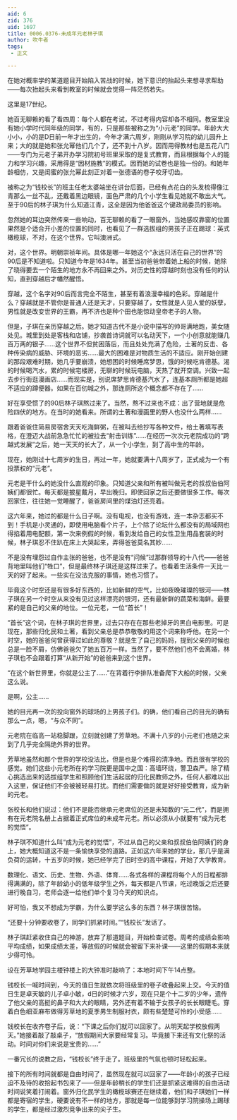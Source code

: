 ```yaml
---
aid: 6
zid: 376
uid: 1697
title: 0006.0376-未成年元老林子琪
author: 吹牛者
tags: 
 - 正文

---
```




  在她对概率学的某道题目开始陷入苦战的时候，她下意识的抬起头来想寻求帮助——每次抬起头来看到教室的时候就会觉得一阵茫然若失。

  这里是17世纪。

  她百无聊赖的看了看四周：每个人都在考试，不过考得内容却各不相同。教室里没有她小学时代同年级的同学，有的，只是那些被称之为“小元老”的同学。年龄大大小小，小的是D日前一年才出生的，今年才满六周岁，刚刚从学习院的幼儿园升上来；大的就是她和张允幂他们几个了，还不到十八岁。因而用得教材也是五花八门——专门为元老子弟开办学习院初号班里采取的是复式教育，而且根据每个人的能力和学习兴趣，采用得是“因材施教”的模式。因而她的试卷也是独一份的。和她年龄相仿，又是闺蜜的张允幂此刻正对着一张德语的卷子咬牙切齿。

  被称之为“钱校长”的班主任老太婆端坐在讲台后面，已经有点花白的头发梳得像江青那么一丝不乱，还戴着黑边眼镜，面色严肃的几个小学生看见她就不敢出大气。至于90后的林子琪为什么知道江青，这全是因为他爸爸这个键政局委员的影响。

  忽然她的耳边突然传来一些响动，百无聊赖的看了一眼窗外，当她感叹靠窗的位置果然是个适合开小差的位置的同时，也看见了一群选拔组的男孩子正在踢球：英式橄榄球，不对，在这个世界。它叫澳洲式。

  对，这个世界。明朝崇祯年间。具体是哪一年她这个“永远只活在自己的世界”的90后是不知道啦。只知道今年是1634年。甚至当初爸爸带着她上船的时候，她除了晓得要去一个陌生的地方永不再回来之外。对历史性的穿越时刻也没有任何的认知，直到穿越后才幡然醒悟。

  穿越，这个名字对90后而言完全不陌生，甚至有着浪漫幸福的色彩。穿越是什么？穿越就是不管你是普通人还是天才，只要穿越了，女性就是人见人爱的妖孽，男性就是改变世界的王霸，再不济也是种个田也能惊动皇帝老子的人物。

  但是，子琪在亲历穿越之后。她才知道古代不是小说中描写的帅哥满地跑，美女随处见。城里到处是客栈和店铺，抄袭首诗词就可以名动天下，一个小创意就能赚几百万两的银子……这个世界不但贫困落后，而且处处充满了危险，土著的反击、各种传染病的威胁、环境的恶劣……最大的困难是对物质生活的不适应。刚开始创建的那段艰难时期，她几乎要崩溃，她想困的时候睡席梦思，饿的时候吃肯德基。渴的时候喝汽水，累的时候宅楼房，无聊的时候玩电脑，天热了就开空调。兴致一起去步行街逛漫画店……而现实是，别说席梦思肯德基汽水了，连基本厕所都是她超不适应的蹲便器。如果在百仞城之外，那连厕所这个概念都不存在了……

  好在享受惯了的90后林子琪熬过来了。当然，熬不过来也不成：出了营地就是危险四伏的地方。在当时的她看来。所谓的土著和漫画里的野人也没什么两样……

  跟着爸爸住简易房宿舍天天吃海鲜粥，在被叫去给抄写各种文件，给土著填写表格，在澄迈大战前急急忙忙的被拉去“射击训练”……在经历一次次元老院成功的“跨越式发展”之后，她一天天的长大了，从一个小学生，到了高中生的年龄。

  现在，她刚过十七周岁的生日，再过一年，她就要满十八周岁了，正式成为一个有投票权的“元老”。

  元老是干什么的她没什么直观的印象。只知道父亲和所有被叫做元老的叔叔伯伯阿姨们都很忙。每天都是披星戴月，早出晚归。即使回家之后还要做很多工作。每次回家住，往往她一觉睡醒了，爸爸房间里的煤油灯还亮着。

  这六年来，她过的都是什么日子啊。没有电视，也没有游戏，连一本杂志都买不到！手机是小灵通的，即使用电脑看个片子，上个除了论坛什么都没有的局域网也得掐着用电配额，第一次来例假的时候，看到发给自己的女性卫生用品套装的时候，林子琪忍不住趴在床上大哭起来，弄得爸爸莫名其妙……

  不是没有埋怨过自作主张的爸爸，也不是没有“问候”过那群领导的十八代——爸爸背地里叫他们“牲口”，但是最终林子琪还是这样过来了。也看着生活条件一天比一天的好了起来。一些实在没法克服的事情，她也习惯了。

  毕竟这个时空还是有很多好东西的，比如新鲜的空气，比如夜晚璀璨的银河——林子琪在另一个时空从来没有见过这样漂亮的银河，还有最新鲜的蔬菜和海鲜。最要紧的是自己的父亲的地位。一位元老，一位“首长”！

  “首长”这个词，在林子琪的世界里，过去只存在在那些老掉牙的黑白电影里。可是现在，那些归化民和土著，看到父亲总是恭恭敬敬的用这个词来称呼他。在另一个时空，她的爸爸何曾获得过如此的尊敬？就是生了自己的妈妈，提到父亲的时候也总是一脸不屑，仿佛爸爸欠了她五百万一样。当然了，要不然他们也不会离婚，林子琪也不会跟着打算“从新开始”的爸爸来到这个世界。

  “在这个新世界里，你就是公主了……”在背着行李排队准备爬下大船的时候，父亲这么说。

  是啊，公主……

  她的目光再一次的投向窗外的球场的上男孩子们。的确，他们看自己的目光的确有那么一点，嗯，“与众不同”。

  元老院在临高一站稳脚跟，立刻就创建了芳草地。不满十八岁的小元老们也随之来到了几乎完全隔绝外界的世界。

  芳草地虽然和那个世界的学校没法比，但是也是个难得的清净地。而且很有学校的感觉。她们这些小元老所在的学习院更是国中之国：高墙环绕，警卫森严。除了精心挑选出来的选拔组学生和照顾他们生活起居的归化民教师之外，任何人都难以出入这里，保证他们不会被被轻易打扰。而他们需要做的就是好好接受教育，成为新的元老。

  张校长和他们说过：他们不是能否继承元老席位的还是未知数的“元二代”，而是拥有在元老院名册上占据着正式席位的未成年元老。所以必须从小就要有“成为元老的觉悟”。

  林子琪不知道什么叫“成为元老的觉悟”，不过从自己的父亲和叔叔伯伯阿姨们的身上，她大概知道这不是一条愉快享受的道路。正如这六年来她的学业，那几乎是满负荷的运转，十五岁的时候，她已经学完了旧时空的高中课程，开始了大学教育。

  数理化、语文、历史、生物、外语、体育……各式各样的课程将每个人的日程都排得满满的，除了年龄幼小的低年级学生之外，每天都是八节课，吃过晚饭之后还要进行晚自习，老师会逐一给他们单个复习今天的知识点。

  好可怕，我又不想成为学霸，为什么要学这么多的东西？林子琪很苦恼。

  “还要十分钟要收卷了，同学们抓紧时间。”“钱校长”发话了。

  林子琪赶紧收住自己的神游，放弃了那道题目，开始检查试卷。周考的成绩会影响平均成绩，如果成绩太差，等放假的时候就会被留下来补课——这里的假期本来就少得可怜。

  设在芳草地学园主楼钟楼上的大钟准时敲响了：本地时间下午14点整。

  钱校长一喊时间到，今天的值日生就依次将班级里的卷子收叠起来上交。今天的值日生是卓天敏的儿子卓小敏，d日的时候才六岁，现在只是个十二岁的少年，遗传了他父亲的高挺的鼻子和大大的眼睛，另外还有着不输于女孩子的长长眼睫毛。穿着白色细亚麻布做得芳草地的夏季男生制服衬衣，颇有些楚楚可怜的小受感……

  钱校长在收齐卷子后，说：“下课之后你们就可以回家了。从明天起学校放假两天。”她接着敲了敲桌子，“放假期间大家要经常复习。毕竟接下来还有文化祭的活动。时间对你们来说是宝贵的……”

  一番冗长的说教之后，“钱校长”终于走了。班级里的气氛也顿时轻松起来。

  接下的所有时间就都是自由时间了，虽然现在就可以回家了——年龄小的孩子已经迫不及待的收拾起书包来了——但是年龄稍长的学生们还是抓紧这难得的自由活动时间说笑着打闹着。窗外归化民学生的橄榄球赛还在继续着，他们和子琪她们一样都是寄宿的学生，硬要说有不一样的地方，那就是每一位能够到学习院操场上踢球的学生，都是经过激烈竞争出来的尖子生。



